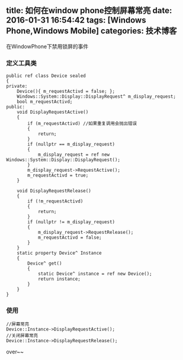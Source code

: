 title: 如何在window phone控制屏幕常亮
date: 2016-01-31 16:54:42
tags: [Windows Phone,Windows Mobile]
categories: 技术博客
---

在WindowPhone下禁用锁屏的事件

<!-- more -->

### 定义工具类
~~~
public ref class Device sealed
{
private:
	Device(){ m_requestActivd = false; };
	Windows::System::Display::DisplayRequest^ m_display_request;
	bool m_requestActivd;
public:
	void DisplayRequestActive()
	{
		if (m_requestActivd) //如果重复调用会抛出错误
		{
			return;
		}
		if (nullptr == m_display_request)
		{
			m_display_request = ref new Windows::System::Display::DisplayRequest();
		}
		m_display_request->RequestActive();
		m_requestActivd = true;
	}

	void DisplayRequestRelease()
	{
		if (!m_requestActivd)
		{
			return;
		}
		if (nullptr != m_display_request)
		{
			m_display_request->RequestRelease();
			m_requestActivd = false;
		}
	}
	static property Device^ Instance
	{
		Device^ get()
		{
			static Device^ instance = ref new Device();
			return instance;
		}
	}
}
~~~

### 使用
~~~
//屏幕常亮
Device::Instance->DisplayRequestActive();
//关闭屏幕常亮
Device::Instance->DisplayRequestRelease();
~~~

over~~
